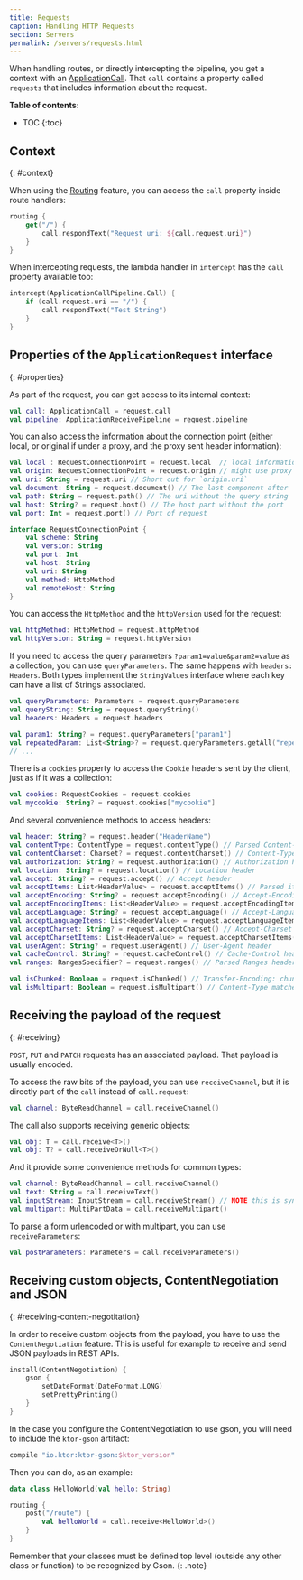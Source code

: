 ```yaml
---
title: Requests
caption: Handling HTTP Requests  
section: Servers
permalink: /servers/requests.html
---
```


When handling routes, or directly intercepting the pipeline, you
get a context with an [ApplicationCall](/servers/application.html#applicationcall).
That `call` contains a property called `requests` that includes information about the request.

**Table of contents:**

* TOC
{:toc}

## Context
{: #context}

When using the [Routing](/features/routing.html) feature, you can access
the `call` property inside route handlers:

```kotlin
routing {
    get("/") {
        call.respondText("Request uri: ${call.request.uri}")
    } 
}
```

When intercepting requests, the lambda handler in `intercept` has the `call` property available too:

```kotlin
intercept(ApplicationCallPipeline.Call) { 
    if (call.request.uri == "/") {
        call.respondText("Test String")
    }
}
```

## Properties of the `ApplicationRequest` interface
{: #properties}

As part of the request, you can get access to its internal context:

```kotlin
val call: ApplicationCall = request.call
val pipeline: ApplicationReceivePipeline = request.pipeline
```

You can also access the information about the connection point (either local, or original
if under a proxy, and the proxy sent header information):

```kotlin
val local : RequestConnectionPoint = request.local  // local information 
val origin: RequestConnectionPoint = request.origin // might use proxy headers
val uri: String = request.uri // Short cut for `origin.uri`
val document: String = request.document() // The last component after '/' of the uri
val path: String = request.path() // The uri without the query string
val host: String? = request.host() // The host part without the port 
val port: Int = request.port() // Port of request
```

```kotlin
interface RequestConnectionPoint {
    val scheme: String
    val version: String
    val port: Int
    val host: String
    val uri: String
    val method: HttpMethod
    val remoteHost: String
}
```

You can access the `HttpMethod` and the `httpVersion` used for the request:

```kotlin
val httpMethod: HttpMethod = request.httpMethod
val httpVersion: String = request.httpVersion
```

If you need to access the query parameters `?param1=value&param2=value` as a collection,
you can use `queryParameters`. The same happens with `headers: Headers`. Both types
implement the `StringValues` interface where each key can have a list of Strings associated.

```kotlin
val queryParameters: Parameters = request.queryParameters
val queryString: String = request.queryString()
val headers: Headers = request.headers

val param1: String? = request.queryParameters["param1"]
val repeatedParam: List<String>? = request.queryParameters.getAll("repeatedParam")
// ...
```

There is a `cookies` property to access the `Cookie` headers sent by the client,
just as if it was a collection:

```kotlin
val cookies: RequestCookies = request.cookies
val mycookie: String? = request.cookies["mycookie"]
```

And several convenience methods to access headers:

```kotlin
val header: String? = request.header("HeaderName")
val contentType: ContentType = request.contentType() // Parsed Content-Tpe 
val contentCharset: Charset? = request.contentCharset() // Content-Type JVM charset
val authorization: String? = request.authorization() // Authorization header
val location: String? = request.location() // Location header
val accept: String? = request.accept() // Accept header
val acceptItems: List<HeaderValue> = request.acceptItems() // Parsed items of Accept header
val acceptEncoding: String? = request.acceptEncoding() // Accept-Encoding header
val acceptEncodingItems: List<HeaderValue> = request.acceptEncodingItems() // Parsed items of Accept-Encoding header
val acceptLanguage: String? = request.acceptLanguage() // Accept-Language header
val acceptLanguageItems: List<HeaderValue> = request.acceptLanguageItems() // Parsed Accept-Language items
val acceptCharset: String? = request.acceptCharset() // Accept-Charset header
val acceptCharsetItems: List<HeaderValue> = request.acceptCharsetItems() // Parsed Accept-Charset items
val userAgent: String? = request.userAgent() // User-Agent header
val cacheControl: String? = request.cacheControl() // Cache-Control header
val ranges: RangesSpecifier? = request.ranges() // Parsed Ranges header

val isChunked: Boolean = request.isChunked() // Transfer-Encoding: chunked
val isMultipart: Boolean = request.isMultipart() // Content-Type matches Multipart
```

## Receiving the payload of the request
{: #receiving}

`POST`, `PUT` and `PATCH` requests has an associated payload.
That payload is usually encoded.

To access the raw bits of the payload, you can use `receiveChannel`, but it is
directly part of the `call` instead of `call.request`:

```kotlin
val channel: ByteReadChannel = call.receiveChannel()
```

The call also supports receiving generic objects:

```kotlin
val obj: T = call.receive<T>()
val obj: T? = call.receiveOrNull<T>()
```

And it provide some convenience methods for common types:

```kotlin
val channel: ByteReadChannel = call.receiveChannel()
val text: String = call.receiveText()
val inputStream: InputStream = call.receiveStream() // NOTE this is synchronous
val multipart: MultiPartData = call.receiveMultipart()
```

To parse a form urlencoded or with multipart, you can use `receiveParameters`:

```kotlin
val postParameters: Parameters = call.receiveParameters()
```

## Receiving custom objects, ContentNegotiation and JSON
{: #receiving-content-negotitation}

In order to receive custom objects from the payload,
you have to use the `ContentNegotiation` feature.
This is useful for example to receive and send JSON payloads in REST APIs.  

```kotlin
install(ContentNegotiation) {
    gson {
        setDateFormat(DateFormat.LONG)
        setPrettyPrinting()
    }
}
```

In the case you configure the ContentNegotiation to use gson,
you will need to include the `ktor-gson` artifact:

```kotlin
compile "io.ktor:ktor-gson:$ktor_version"
```

Then you can do, as an example:

```kotlin
data class HelloWorld(val hello: String)

routing {
    post("/route") {
        val helloWorld = call.receive<HelloWorld>()
    }
}
```

Remember that your classes must be defined top level (outside any other class or function) to be recognized by Gson. 
{: .note}
